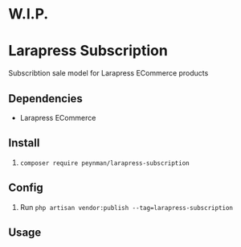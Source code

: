 # W.I.P.

# Larapress Subscription
Subscribtion sale model for Larapress ECommerce products

## Dependencies
* Larapress ECommerce

## Install
1. ```composer require peynman/larapress-subscription```

## Config
1. Run ```php artisan vendor:publish --tag=larapress-subscription```

## Usage
